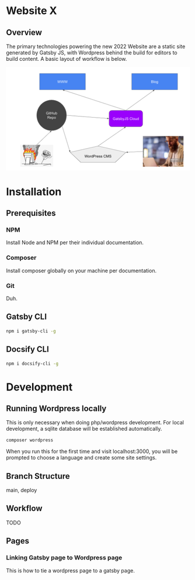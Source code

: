# Website X

## Overview

The primary technologies powering the new 2022 Website are a static site generated by Gatsby JS, with Wordpress behind the build for editors to build content. A basic layout of workflow is below.

![diagram1](_media/diagram1.png)

# Installation

## Prerequisites

### NPM
Install Node and NPM per their individual documentation.

### Composer
Install composer globally on your machine per documentation.

### Git
Duh.

## Gatsby CLI

```bash
npm i gatsby-cli -g
```

## Docsify CLI

```bash
npm i docsify-cli -g
```

# Development

## Running Wordpress locally

This is only necessary when doing php/wordpress development. For local development, a sqlite database will be established automatically.

```bash
composer wordpress
```

When you run this for the first time and visit localhost:3000, you will be prompted to choose a language and create some site settings.

## Branch Structure

main, deploy

## Workflow

TODO

## Pages

### Linking Gatsby page to Wordpress page

This is how to tie a wordpress page to a gatsby page.